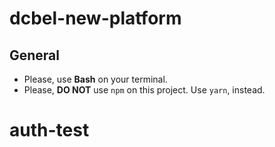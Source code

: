 # dcbel-new-platform

## General

- Please, use **Bash** on your terminal.
- Please, **DO NOT** use `npm` on this project. Use `yarn`, instead.
# auth-test
